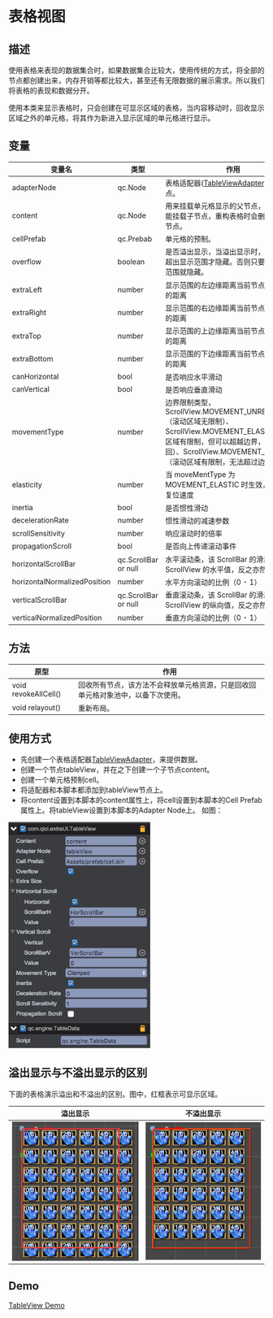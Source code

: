 # 表格视图

## 描述
使用表格来表现的数据集合时，如果数据集合比较大，使用传统的方式，将全部的节点都创建出来，内存开销等都比较大，甚至还有无限数据的展示需求。所以我们将表格的表现和数据分开。  

使用本类来显示表格时，只会创建在可显示区域的表格，当内容移动时，回收显示区域之外的单元格，将其作为新进入显示区域的单元格进行显示。

## 变量
|  变量名  | 类型 | 作用 |
|---------|------|-----|
| adapterNode | qc.Node |  表格适配器([TableViewAdapter](TableViewAdapter.md))所在的节点。 |
| content | qc.Node | 用来挂载单元格显示的父节点，本节点下不能挂载子节点，重构表格时会删除所有的子节点。 |
| cellPrefab | qc.Prebab | 单元格的预制。 |
| overflow | boolean | 是否溢出显示，当溢出显示时，单元格完全超出显示范围才隐藏。否则只要有一边超出范围就隐藏。|
| extraLeft | number | 显示范围的左边缘距离当前节点范围左边缘的距离 |
| extraRight | number | 显示范围的右边缘距离当前节点范围右边缘的距离 |
| extraTop | number | 显示范围的上边缘距离当前节点范围上边缘的距离 |
| extraBottom | number | 显示范围的下边缘距离当前节点范围下边缘的距离 |
| canHorizontal | bool | 是否响应水平滑动 |
| canVertical | bool | 是否响应垂直滑动 |
| movementType | number | 边界限制类型，ScrollView.MOVEMENT_UNRESTRICTED（滚动区域无限制）、ScrollView.MOVEMENT_ELASTIC（滚动区域有限制，但可以超越边界，之后被拖回）、ScrollView.MOVEMENT_CLAMPED（滚动区域有限制，无法超过边界） |
| elasticity | number | 当 moveMentType 为 MOVEMENT_ELASTIC 时生效，用于表示复位速度 |
| inertia | bool | 是否惯性滑动 |
| decelerationRate | number | 惯性滑动的减速参数 |
| scrollSensitivity | number | 响应滚动时的倍率 |
| propagationScroll | bool | 是否向上传递滚动事件 |
| horizontalScrollBar | qc.ScrollBar or null | 水平滚动条，该 ScrollBar 的滑动会影响 ScrollView 的水平值，反之亦然 |
| horizontalNormalizedPosition | number | 水平方向滚动的比例（0 - 1） |
| verticalScrollBar | qc.ScrollBar or null | 垂直滚动条，该 ScrollBar 的滑动会影响 ScrollView 的纵向值，反之亦然 |
| verticalNormalizedPosition | number | 垂直方向滚动的比例（0 - 1） |

## 方法
| 原型 | 作用 |
| ------------- |-------------|
| void revokeAllCell() | 回收所有节点，该方法不会释放单元格资源，只是回收回单元格对象池中，以备下次使用。 |
| void relayout() | 重新布局。 |

##  使用方式 
* 先创建一个表格适配器[TableViewAdapter](TableViewAdapter.md)，来提供数据。
* 创建一个节点tableView，并在之下创建一个子节点content。
* 创建一个单元格预制cell。
* 将适配器和本脚本都添加到tableView节点上。
* 将content设置到本脚本的content属性上，将cell设置到本脚本的Cell Prefab属性上。将tableView设置到本脚本的Adapter Node上。
如图：

![](../images/tableView_use.png)

## 溢出显示与不溢出显示的区别
下面的表格演示溢出和不溢出的区别。图中，红框表示可显示区域。

| 溢出显示 | 不溢出显示 |
|:--------:|:--------:|
| ![](../images/overflow.png) | ![](../images/unoverflow.png) |


## Demo
[TableView Demo](http://engine.zuoyouxi.com/demo/Plugin/TableView/index.html)
